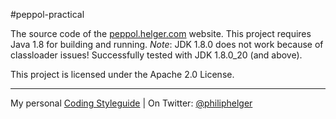 #peppol-practical

The source code of the [peppol.helger.com](http://peppol.helger.com) website.
This project requires Java 1.8 for building and running. *Note*: JDK 1.8.0 does not work because of classloader issues! Successfully tested with JDK 1.8.0_20 (and above).

This project is licensed under the Apache 2.0 License.

---

My personal [Coding Styleguide](https://github.com/phax/meta/blob/master/CodeingStyleguide.md) |
On Twitter: <a href="https://twitter.com/philiphelger">@philiphelger</a>
